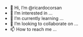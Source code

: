 - 👋 Hi, I’m @ricardocorsan
- 👀 I’m interested in ...
- 🌱 I’m currently learning ...
- 💞️ I’m looking to collaborate on ...
- 📫 How to reach me ...

<!---
ricardocorsan/ricardocorsan is a ✨ special ✨ repository because its `README.md` (this file) appears on your GitHub profile.
You can click the Preview link to take a look at your changes.
--->
